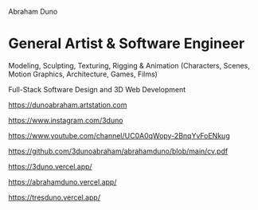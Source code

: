 Abraham Duno
# General Artist & Software Engineer

Modeling, Sculpting, Texturing, Rigging & Animation
(Characters, Scenes, Motion Graphics, Architecture, Games, Films)

Full-Stack Software Design and 3D Web Development

https://dunoabraham.artstation.com

https://www.instagram.com/3duno

https://www.youtube.com/channel/UC0A0qWopy-2BnqYvFoENkug

https://github.com/3dunoabraham/abrahamduno/blob/main/cv.pdf


https://3duno.vercel.app/

https://abrahamduno.vercel.app/

https://tresduno.vercel.app/
